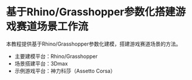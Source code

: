 # 基于Rhino/Grasshopper参数化搭建游戏赛道场景工作流
本教程提供基于Rhino/Grasshopper参数化建模，搭建游戏赛道场景的方法。
- 主要建模平台：Rhino/Grasshopper
- 场景搭建平台：3Dmax
- 示例游戏平台：神力科莎（Assetto Corsa）
